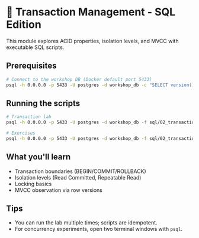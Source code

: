 # 🔄 Transaction Management - SQL Edition

This module explores ACID properties, isolation levels, and MVCC with executable SQL scripts.

## Prerequisites

```bash
# Connect to the workshop DB (Docker default port 5433)
psql -h 0.0.0.0 -p 5433 -U postgres -d workshop_db -c "SELECT version();"
```

## Running the scripts

```bash
# Transaction lab
psql -h 0.0.0.0 -p 5433 -U postgres -d workshop_db -f sql/02_transactions/transaction_lab.sql

# Exercises
psql -h 0.0.0.0 -p 5433 -U postgres -d workshop_db -f sql/02_transactions/exercises.sql
```

## What you'll learn

- Transaction boundaries (BEGIN/COMMIT/ROLLBACK)
- Isolation levels (Read Committed, Repeatable Read)
- Locking basics
- MVCC observation via row versions

## Tips

- You can run the lab multiple times; scripts are idempotent.
- For concurrency experiments, open two terminal windows with `psql`.


